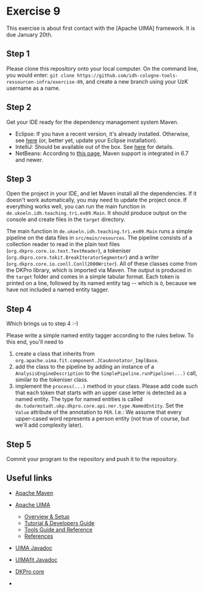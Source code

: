 # Exercise 9

This exercise is about first contact with the [Apache UIMA] framework. It is due January 20th.

## Step 1

Please clone this repository onto your local computer. On the command line, you would enter: `git clone https://github.com/idh-cologne-tools-ressourcen-infra/exercise-09`, and create a new branch using your UzK username as a name.

## Step 2

Get your IDE ready for the dependency management system Maven. 

- Eclipse: If you have a recent version, it's already installed. Otherwise, see [here](https://projects.eclipse.org/projects/technology.m2e) (or, better yet, update your Eclipse installation).
- IntelliJ: Should be available out of the box. See [here](https://www.jetbrains.com/help/idea/maven-support.html) for details.
- NetBeans: According to [this page](http://wiki.netbeans.org/Maven), Maven support is integrated in 6.7 and newer.

## Step 3

Open the project in your IDE, and let Maven install all the dependencies. If it doesn't work automatically, you may need to update the project once. If everything works well, you can run the main function in `de.ukoeln.idh.teaching.tri.ex09.Main`. It should produce output on the console and create files in the `target` directory. 

The main function in `de.ukoeln.idh.teaching.tri.ex09.Main` runs a simple pipeline on the data files in `src/main/resources`. The pipeline consists of a collection reader to read in the plain text files (`org.dkpro.core.io.text.TextReader`), a tokeniser (`org.dkpro.core.tokit.BreakIteratorSegmenter`) and a writer (`org.dkpro.core.io.conll.Conll2000Writer`). All of these classes come from the DKPro library, which is imported via Maven. The output is produced in the `target` folder and comes in a simple tabular format. Each token is printed on a line, followed by its named entity tag -- which is `O`, because we have not included a named entity tagger.

## Step 4
Which brings us to step 4 :-)

Please write a simple named entity tagger according to the rules below. To this end, you'll need to

1. create a class that inherits from `org.apache.uima.fit.component.JCasAnnotator_ImplBase`. 
2. add the class to the pipeline by adding an instance of a `AnalysisEngineDescription` to the `SimplePipeline.runPipeline(...)` call, similar to the tokeniser class.
3. implement the `process(...)` method in your class. Please add code such that each token that starts with an upper case letter is detected as a named entity. The type for named entities is called `de.tudarmstadt.ukp.dkpro.core.api.ner.type.NamedEntity`. Set the `Value` attribute of the annotation to `PER`. I.e.: We assume that every upper-cased word represents a person entity (not true of course, but we'll add complexity later).



## Step 5

Commit your program to the repository and push it to the repository.


## Useful links

- [Apache Maven](http://maven.apache.org)

- [Apache UIMA](https://uima.apache.org)
     - [Overview & Setup](https://uima.apache.org/d/uimaj-current/overview_and_setup.html)
     - [Tutorial & Developers Guide](https://uima.apache.org/d/uimaj-current/tutorials_and_users_guides.html)
     - [Tools Guide and Reference](https://uima.apache.org/d/uimaj-current/tools.html)
     - [References](https://uima.apache.org/d/uimaj-current/references.html)
- [UIMA Javadoc](https://javadoc.io/doc/org.apache.uima/uimaj-core/latest/index.html)
- [UIMAfit Javadoc](https://javadoc.io/doc/org.apache.uima/uimafit-core/latest/index.html)

- [DKPro core](https://dkpro.github.io/dkpro-core/)
- 